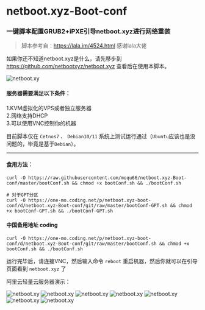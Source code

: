 # netboot.xyz-Boot-conf

### 一键脚本配置GRUB2+iPXE引导netboot.xyz进行网络重装

> 脚本参考自：https://lala.im/4524.html 感谢lala大佬

如果你还不知道netboot.xyz是什么，请先移步到 https://github.com/netbootxyz/netboot.xyz 查看后在使用本脚本。

![netboot.xy](https://netboot.xyz/assets/images/netboot.xyz-d976acd5e46c61339230d38e767fbdc2.gif)

#### 服务器需要满足以下条件：  
1.KVM虚拟化的VPS或者独立服务器  
2.网络支持DHCP  
3.可以使用VNC控制你的机器  

目前脚本仅在 `Cetnos7` 、 `Debian10/11` 系统上测试运行通过（`Ubuntu`应该也是没问题的，毕竟是基于`Debian`）。

----

#### 食用方法：
```
curl -O https://raw.githubusercontent.com/moqu66/netboot.xyz-Boot-conf/master/bootConf.sh && chmod +x bootConf.sh && ./bootConf.sh

# 对于GPT分区
curl -O https://one-mo.coding.net/p/netboot.xyz-boot-conf/d/netboot.xyz-Boot-conf/git/raw/master/bootConf-GPT.sh && chmod +x bootConf-GPT.sh && ./bootConf-GPT.sh
```
#### 中国备用地址 coding
```
curl -O https://one-mo.coding.net/p/netboot.xyz-boot-conf/d/netboot.xyz-Boot-conf/git/raw/master/bootConf.sh && chmod +x bootConf.sh && ./bootConf.sh
```

运行完毕后，请连接VNC，然后输入命令 `reboot` 重启机器，然后你就可以在引导页面看到 `netboot.xyz` 了

阿里云轻量云服务器演示：

![netboot.xy](https://www.littlemo.cc/usr/uploads/2020/07/1777494340.png)
![netboot.xy](https://www.littlemo.cc/usr/uploads/2020/07/3213980517.png)
![netboot.xy](https://www.littlemo.cc/usr/uploads/2020/07/2271931874.png)
![netboot.xy](https://www.littlemo.cc/usr/uploads/2020/07/607449655.png)
![netboot.xy](https://www.littlemo.cc/usr/uploads/2020/07/3322952301.png)
![netboot.xy](https://www.littlemo.cc/usr/uploads/2020/07/3708751681.png)
![netboot.xy](https://www.littlemo.cc/usr/uploads/2020/07/3674899591.png)
